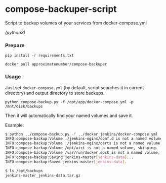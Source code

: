 # compose-backuper-script
Script to backup volumes of your services from docker-compose.yml

_(python3)_

### Prepare

`pip install -r requirements.txt`

`docker pull approximatenumber/compose-backuper`


### Usage

Just set `docker-compose.yml` (by default, script searches it in current directory) and output directory to store backups.

`python compose-backup.py -f /opt/app/docker-compose.yml -p /mnt/disk/backups`

Then it will automatically find your named volumes and save it.

Example:

```bash
$ python ../compose-backup.py -f ../docker_jenkins/docker-compose.yml -p /opt/backups
INFO:compose-backup:Volume ./jenkins-nginx/conf.d is not a named volume, skipping.
INFO:compose-backup:Volume ./jenkins-nginx/certs is not a named volume, skipping.
INFO:compose-backup:Volume /opt/airt is not a named volume, skipping.
INFO:compose-backup:Volume /var/run/docker.sock is not a named volume, skipping.
INFO:compose-backup:Saving jenkins-master[jenkins-data]...
INFO:compose-backup:Saved jenkins-master[jenkins-data].

$ ls /opt/backups
jenkins-master_jenkins-data.tar.gz
```
